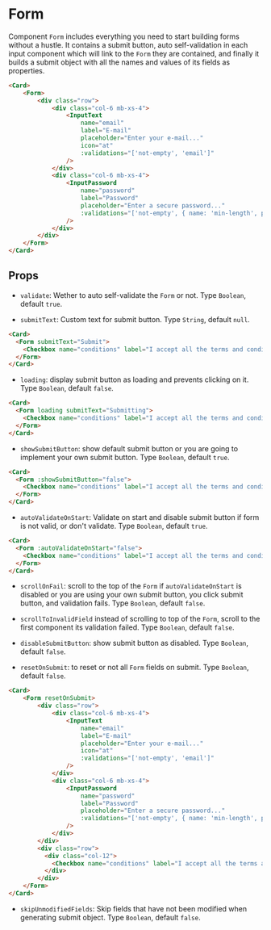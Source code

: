 <script setup>
import Checkbox from '../../../lib/components/form/Checkbox.vue'
import InputText from '../../../lib/components/form/InputText.vue'
import InputPassword from '../../../lib/components/form/InputPassword.vue'
import Form from '../../../lib/components/form/Form.vue'
import Card from '../../../lib/components/info/Card.vue'
</script>

# Form

Component `Form` includes everything you need to start building forms without a hustle. It contains a submit button, auto self-validation in each input component which will link to the `Form` they are contained, and finally it builds a submit object with all the names and values of its fields as properties.

<Card>
    <Form>
        <div class="row">
            <div class="col-6 mb-xs-4">
                <InputText
                    name="email"
                    label="E-mail"
                    placeholder="Enter your e-mail..."
                    icon="at"
                    :validations="['not-empty', 'email']"
                />
            </div>
            <div class="col-6 mb-xs-4">
                <InputPassword
                    name="password"
                    label="Password"
                    placeholder="Enter a secure password..."
                    :validations="['not-empty', { name: 'min-length', params: [8] }]"
                />
            </div>
        </div>
    </Form>
</Card>

```html
<Card>
    <Form>
        <div class="row">
            <div class="col-6 mb-xs-4">
                <InputText
                    name="email"
                    label="E-mail"
                    placeholder="Enter your e-mail..."
                    icon="at"
                    :validations="['not-empty', 'email']"
                />
            </div>
            <div class="col-6 mb-xs-4">
                <InputPassword
                    name="password"
                    label="Password"
                    placeholder="Enter a secure password..."
                    :validations="['not-empty', { name: 'min-length', params: [8] }]"
                />
            </div>
        </div>
    </Form>
</Card>
```

<div class="mb-xs-8" />

## Props

- `validate`: Wether to auto self-validate the `Form` or not. Type `Boolean`, default `true`.

<div class="mb-xs-8" />

- `submitText`: Custom text for submit button. Type `String`, default `null`.

<Card>
  <Form submitText="Submit">
    <Checkbox name="conditions" label="I accept all the terms and conditions" required />
  </Form>
</Card>

```html
<Card>
  <Form submitText="Submit">
    <Checkbox name="conditions" label="I accept all the terms and conditions" required />
  </Form>
</Card>
```

<div class="mb-xs-8" />

- `loading`: display submit button as loading and prevents clicking on it. Type `Boolean`, default `false`.

<Card>
  <Form loading submitText="Submitting">
    <Checkbox name="conditions" label="I accept all the terms and conditions" required />
  </Form>
</Card>

```html
<Card>
  <Form loading submitText="Submitting">
    <Checkbox name="conditions" label="I accept all the terms and conditions" required />
  </Form>
</Card>
```

<div class="mb-xs-8" />

- `showSubmitButton`: show default submit button or you are going to implement your own submit button. Type `Boolean`, default `true`.

<Card>
  <Form :showSubmitButton="false">
    <Checkbox name="conditions" label="I accept all the terms and conditions" required />
  </Form>
</Card>

```html
<Card>
  <Form :showSubmitButton="false">
    <Checkbox name="conditions" label="I accept all the terms and conditions" required />
  </Form>
</Card>
```

<div class="mb-xs-8" />

- `autoValidateOnStart`: Validate on start and disable submit button if form is not valid, or don't validate. Type `Boolean`, default `true`.

<Card>
  <Form :autoValidateOnStart="false">
    <Checkbox name="conditions" label="I accept all the terms and conditions" required />
  </Form>
</Card>

```html
<Card>
  <Form :autoValidateOnStart="false">
    <Checkbox name="conditions" label="I accept all the terms and conditions" required />
  </Form>
</Card>
```

<div class="mb-xs-8" />

- `scrollOnFail`: scroll to the top of the `Form` if `autoValidateOnStart` is disabled or you are using your own submit button, you click submit button, and validation fails. Type `Boolean`, default `false`.

<div class="mb-xs-8" />

- `scrollToInvalidField` instead of scrolling to top of the `Form`, scroll to the first component its validation failed. Type `Boolean`, default `false`.

<div class="mb-xs-8" />

- `disableSubmitButton`: show submit button as disabled. Type `Boolean`, default `false`.

<div class="mb-xs-8" />

- `resetOnSubmit`: to reset or not all `Form` fields on submit. Type `Boolean`, default `false`.

<Card>
    <Form resetOnSubmit>
        <div class="row">
            <div class="col-6 mb-xs-4">
                <InputText
                    name="email"
                    label="E-mail"
                    placeholder="Enter your e-mail..."
                    icon="at"
                    :validations="['not-empty', 'email']"
                />
            </div>
            <div class="col-6 mb-xs-4">
                <InputPassword
                    name="password"
                    label="Password"
                    placeholder="Enter a secure password..."
                    :validations="['not-empty', { name: 'min-length', params: [8] }]"
                />
            </div>
        </div>
        <div class="row">
          <div class="col-12">
            <Checkbox name="conditions" label="I accept all the terms and conditions" required />
          </div>
        </div>
    </Form>
</Card>

```html
<Card>
    <Form resetOnSubmit>
        <div class="row">
            <div class="col-6 mb-xs-4">
                <InputText
                    name="email"
                    label="E-mail"
                    placeholder="Enter your e-mail..."
                    icon="at"
                    :validations="['not-empty', 'email']"
                />
            </div>
            <div class="col-6 mb-xs-4">
                <InputPassword
                    name="password"
                    label="Password"
                    placeholder="Enter a secure password..."
                    :validations="['not-empty', { name: 'min-length', params: [8] }]"
                />
            </div>
        </div>
        <div class="row">
          <div class="col-12">
            <Checkbox name="conditions" label="I accept all the terms and conditions" required />
          </div>
        </div>
    </Form>
</Card>
```

<div class="mb-xs-8" />

- `skipUnmodifiedFields`: Skip fields that have not been modified when generating submit object. Type `Boolean`, default `false`.